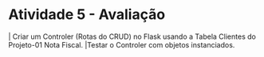 # **Atividade 5 - Avaliação**
|
Criar um Controler (Rotas do CRUD) no Flask usando a Tabela Clientes do Projeto-01 Nota Fiscal.
|Testar o Controler com objetos instanciados.